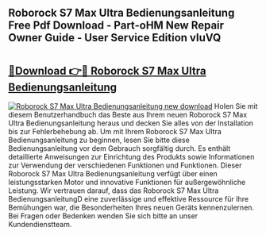 ## Roborock S7 Max Ultra Bedienungsanleitung Free Pdf Download - Part-oHM New Repair Owner Guide - User Service Edition vIuVQ

# <h2><a href="http://df2r4o.blite.top/?on=Roborock+S7+Max+Ultra+Bedienungsanleitung">🔗Download 👉🔴 Roborock S7 Max Ultra Bedienungsanleitung</a></h2>

[![Roborock S7 Max Ultra Bedienungsanleitung new download](https://i.imgur.com/lujVjoI.png)](http://df2r4o.blite.top/?on=Roborock+S7+Max+Ultra+Bedienungsanleitung)
Holen Sie mit diesem Benutzerhandbuch das Beste aus Ihrem neuen Roborock S7 Max Ultra Bedienungsanleitung heraus und decken Sie alles von der Installation bis zur Fehlerbehebung ab. Um mit Ihrem Roborock S7 Max Ultra Bedienungsanleitung zu beginnen, lesen Sie bitte diese Bedienungsanleitung vor dem Gebrauch sorgfältig durch. Es enthält detaillierte Anweisungen zur Einrichtung des Produkts sowie Informationen zur Verwendung der verschiedenen Funktionen und Funktionen. Dieser Roborock S7 Max Ultra Bedienungsanleitung verfügt über einen leistungsstarken Motor und innovative Funktionen für außergewöhnliche Leistung. Wir vertrauen darauf, dass das Roborock S7 Max Ultra BedienungsanleitungD eine zuverlässige und effektive Ressource für Ihre Bemühungen war, die Besonderheiten Ihres neuen Geräts kennenzulernen. Bei Fragen oder Bedenken wenden Sie sich bitte an unser Kundendienstteam.
